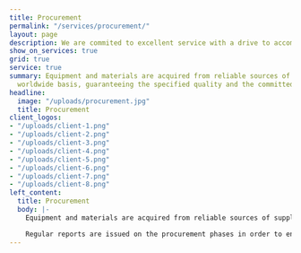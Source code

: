 ```yaml
---
title: Procurement
permalink: "/services/procurement/"
layout: page
description: We are commited to excellent service with a drive to accomplish our goals.
show_on_services: true
grid: true
service: true
summary: Equipment and materials are acquired from reliable sources of supply on a
  worldwide basis, guaranteeing the specified quality and the committed delivery time.
headline:
  image: "/uploads/procurement.jpg"
  title: Procurement
client_logos:
- "/uploads/client-1.png"
- "/uploads/client-2.png"
- "/uploads/client-3.png"
- "/uploads/client-4.png"
- "/uploads/client-5.png"
- "/uploads/client-6.png"
- "/uploads/client-7.png"
- "/uploads/client-8.png"
left_content:
  title: Procurement
  body: |-
    Equipment and materials are acquired from reliable sources of supply on a worldwide basis, guaranteeing the specified quality and the committed delivery time at the lowest possible price compatible with the project requirements.

    Regular reports are issued on the procurement phases in order to ensure their efficient coordination. The daily and permanent professional relations that CNS MARINE maintains with vendors and suppliers of proven reliability leads to efficient procurement for the benefit of the project
---
```


